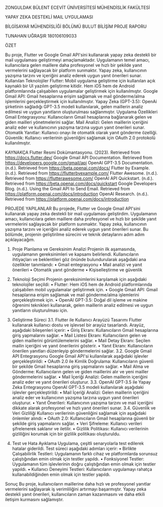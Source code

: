ZONGULDAK BÜLENT ECEVİT ÜNİVERSİTESİ 
MÜHENDİSLİK FAKÜLTESİ






YAPAY ZEKA DESTEKLİ MAIL UYGULAMASI


BİLGİSAYAR MÜHENDİSLİĞİ BÖLÜMÜ
BULUT BİLİŞİM PROJE RAPORU







TUNAHAN UĞRAŞIR
180106109033





ÖZET

Bu proje, Flutter ve Google Gmail API'sini kullanarak yapay zeka destekli bir mail uygulaması geliştirmeyi amaçlamaktadır. Uygulamanın temel amacı, kullanıcılara gelen maillere daha profesyonel ve hızlı bir şekilde yanıt vermelerini sağlayacak bir platform sunmaktır. Yapay zeka, kullanıcının yazışma tarzını ve içeriğini analiz ederek uygun yanıt önerileri sunar.
Kullanılan Teknolojiler
Flutter: Mobil uygulama geliştirme için kullanılan açık kaynaklı bir UI yazılım geliştirme kitidir. Hem iOS hem de Android platformlarında çalışabilen uygulamalar geliştirmek için kullanılmıştır.
Google Gmail API: Gmail hesaplarına erişim sağlamak ve mail gönderme/alma işlemlerini gerçekleştirmek için kullanılmıştır.
Yapay Zeka (GPT-3.5): OpenAi şirketinin sağladığı GPT-3.5 modeli kullanılarak, gelen maillerin analiz edilmesi ve uygun yanıtların oluşturulması sağlanmıştır.
Uygulama Özellikleri
Gmail Entegrasyonu: Kullanıcıların Gmail hesaplarına bağlanarak gelen ve giden mailleri yönetmelerini sağlar.
Mail Analizi: Gelen maillerin içeriğini analiz eder ve kullanıcının yazışma tarzına uygun yanıt önerileri sunar.
Otomatik Yanıtlar: Kullanıcı onayı ile otomatik olarak yanıt gönderme özelliği.
Güvenlik: Kullanıcı verilerinin güvenliğini sağlamak için OAuth 2.0 protokolü kullanılmıştır.

KAYNAKÇA
Flutter Resmi Dokümantasyonu. (2023). Retrieved from https://docs.flutter.dev/
Google Gmail API Documentation. Retrieved from https://developers.google.com/gmail/api
OpenAI GPT-3.5 Documentation. (n.d.). Retrieved from https://beta.openai.com/docs/
Flutter by Example. (n.d.). Retrieved from https://flutterbyexample.com/
Flutter Awesome. (n.d.). Retrieved from https://flutterawesome.com/
OpenAI API Quickstart. (n.d.). Retrieved from https://beta.openai.com/docs/quickstart
Google Developers Blog. (n.d.). Using the Gmail API to Send Email. Retrieved from https://platform.openai.com/docs/introduction
OpenAI Research. (n.d.). Retrieved from  https://platform.openai.com/docs/introduction







PROJEDE YAPILANLAR
Bu projede, Flutter ve Google Gmail API'sini kullanarak yapay zeka destekli bir mail uygulaması geliştirdim. Uygulamanın amacı, kullanıcılara gelen maillere daha profesyonel ve hızlı bir şekilde yanıt vermelerini sağlayacak bir platform sunmaktır. Yapay zeka, kullanıcının yazışma tarzını ve içeriğini analiz ederek uygun yanıt önerileri sunar. Bu bölümde, projenin geliştirilme sürecini ve teknik detaylarını adım adım açıklayacağım.
1. Proje Planlama ve Gereksinim Analizi
Projenin ilk aşamasında, uygulamanın gereksinimleri ve kapsamı belirlendi. Kullanıcıların ihtiyaçları ve beklentileri göz önünde bulundurularak aşağıdaki ana özellikler tanımlandı:
•	Gmail entegrasyonu
•	Mail analizi ve yanıt önerileri
•	Otomatik yanıt gönderme
•	Kişiselleştirme ve güvenlik
2. Teknoloji Seçimi
Projenin gereksinimlerini karşılamak için aşağıdaki teknolojiler seçildi:
•	Flutter: Hem iOS hem de Android platformlarında çalışabilen mobil uygulamalar geliştirmek için.
•	Google Gmail API: Gmail hesaplarına erişim sağlamak ve mail gönderme/alma işlemlerini gerçekleştirmek için.
•	OpenAI GPT-3.5: Doğal dil işleme ve makine öğrenimi teknikleri kullanarak, gelen maillerin analiz edilmesi ve uygun yanıtların oluşturulması için.

3. Geliştirme Süreci
3.1. Flutter ile Kullanıcı Arayüzü Tasarımı
Flutter kullanarak kullanıcı dostu ve işlevsel bir arayüz tasarlandı. Arayüz, aşağıdaki bileşenleri içerir:
•	Giriş Ekranı: Kullanıcıların Gmail hesaplarına giriş yapmalarını sağlar.
•	Mail Listesi Ekranı: Kullanıcıların gelen ve giden maillerini görüntülemelerini sağlar.
•	Mail Detay Ekranı: Seçilen mailin içeriğini ve yanıt önerilerini gösterir.
•	Yanıt Ekranı: Kullanıcıların önerilen yanıtları düzenleyip göndermelerini sağlar.
3.2. Google Gmail API Entegrasyonu
Google Gmail API'si kullanılarak aşağıdaki işlevler gerçekleştirildi:
•	OAuth 2.0 ile Kimlik Doğrulama: Kullanıcıların güvenli bir şekilde Gmail hesaplarına giriş yapmalarını sağlar.
•	Mail Alma ve Gönderme: Kullanıcıların gelen ve giden maillerini alır ve yeni mailler göndermelerini sağlar.
•	Mail İçeriği Analizi: Gelen maillerin içeriğini analiz eder ve yanıt önerileri oluşturur.
3.3. OpenAI GPT-3.5 ile Yapay Zeka Entegrasyonu
OpenAI GPT-3.5 modeli kullanılarak aşağıdaki işlevler gerçekleştirildi:
•	Mail İçeriği Analizi: Gelen maillerin içeriğini analiz eder ve kullanıcının yazışma tarzına uygun yanıt önerileri oluşturur.
•	Yanıt Önerileri: Kullanıcının yazışma tarzını ve mail içeriğini dikkate alarak profesyonel ve hızlı yanıt önerileri sunar.
3.4. Güvenlik ve Veri Gizliliği
Kullanıcı verilerinin güvenliğini sağlamak için aşağıdaki önlemler alındı:
•	OAuth 2.0: Kullanıcıların Gmail hesaplarına güvenli bir şekilde giriş yapmalarını sağlar.
•	Veri Şifreleme: Kullanıcı verileri şifrelenerek saklanır ve iletilir.
•	Gizlilik Politikası: Kullanıcı verilerinin gizliliğini korumak için bir gizlilik politikası oluşturuldu.
4. Test ve Hata Ayıklama
Uygulama, çeşitli senaryolarla test edilerek hatalar giderildi. Test süreci aşağıdaki adımları içerir:
•	Birlikte Çalışabilirlik Testleri: Uygulamanın farklı cihaz ve platformlarda sorunsuz çalıştığından emin olmak için testler yapıldı.
•	Fonksiyonel Testler: Uygulamanın tüm işlevlerinin doğru çalıştığından emin olmak için testler yapıldı.
•	Kullanıcı Deneyimi Testleri: Kullanıcıların uygulamayı rahatça kullanabildiğinden emin olmak için testler yapıldı.

Sonuç
Bu proje, kullanıcıların maillerine daha hızlı ve profesyonel yanıtlar vermelerini sağlayarak iş verimliliğini artırmayı başarmıştır. Yapay zeka destekli yanıt önerileri, kullanıcıların zaman kazanmasını ve daha etkili iletişim kurmasını sağlamıştır. 
